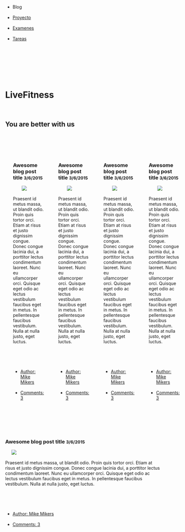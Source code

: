 <!doctype html><html class="no-js" lang="en">  <head>    <meta charset="utf-8" />    <meta name="viewport" content="width=device-width, initial-scale=1.0" />     <link rel="stylesheet" href="http://dhbhdrzi4tiry.cloudfront.net/cdn/sites/foundation.min.css">  </head>  <body>    <!-- Start Top Bar -->    <div class="top-bar">      <div class="top-bar-left">        <ul class="menu">          <li class="menu-text">Blog</li>          <li><a href="#">Proyecto</a></li>          <li><a href="#">Examenes</a></li>          <li><a href="#">Tareas</a></li>        </ul>      </div>    </div>    <!-- End Top Bar -->    <div class="callout large primary">      <div class="row column text-center">        <h1>LiveFitness</h1>        <h2 class="subheader">You are better with us</h2>      </div>    </div>    <!-- We can now combine rows and columns when there's only one column in that row -->    <div class="row medium-8 large-7 columns">      <div class="blog-post">        <h3>Awesome blog post title <small>3/6/2015</small></h3>        <img class="thumbnail" src="https://media.licdn.com/mpr/mpr/AAEAAQAAAAAAAAdVAAAAJDk1MTZhZDIzLTVkMDItNDIxZS05YjU5LWQ1NGIwMTEwNjk0YQ.jpg">        <p>Praesent id metus massa, ut blandit odio. Proin quis tortor orci. Etiam at risus et justo dignissim congue. Donec congue lacinia dui, a porttitor lectus condimentum laoreet. Nunc eu ullamcorper orci. Quisque eget odio ac lectus vestibulum faucibus eget in metus. In pellentesque faucibus vestibulum. Nulla at nulla justo, eget luctus.</p>        <div class="callout">          <ul class="menu simple">            <li><a href="#">Author: Mike Mikers</a></li>            <li><a href="#">Comments: 3</a></li>          </ul>        </div>      </div>      <div class="blog-post">        <h3>Awesome blog post title <small>3/6/2015</small></h3>        <img class="thumbnail" src="http://placehold.it/850x350">        <p>Praesent id metus massa, ut blandit odio. Proin quis tortor orci. Etiam at risus et justo dignissim congue. Donec congue lacinia dui, a porttitor lectus condimentum laoreet. Nunc eu ullamcorper orci. Quisque eget odio ac lectus vestibulum faucibus eget in metus. In pellentesque faucibus vestibulum. Nulla at nulla justo, eget luctus.</p>        <div class="callout">          <ul class="menu simple">            <li><a href="#">Author: Mike Mikers</a></li>            <li><a href="#">Comments: 3</a></li>          </ul>        </div>      </div>      <div class="blog-post">        <h3>Awesome blog post title <small>3/6/2015</small></h3>        <img class="thumbnail" src="http://placehold.it/850x350">        <p>Praesent id metus massa, ut blandit odio. Proin quis tortor orci. Etiam at risus et justo dignissim congue. Donec congue lacinia dui, a porttitor lectus condimentum laoreet. Nunc eu ullamcorper orci. Quisque eget odio ac lectus vestibulum faucibus eget in metus. In pellentesque faucibus vestibulum. Nulla at nulla justo, eget luctus.</p>        <div class="callout">          <ul class="menu simple">            <li><a href="#">Author: Mike Mikers</a></li>            <li><a href="#">Comments: 3</a></li>          </ul>        </div>      </div>      <div class="blog-post">        <h3>Awesome blog post title <small>3/6/2015</small></h3>        <img class="thumbnail" src="http://placehold.it/850x350">        <p>Praesent id metus massa, ut blandit odio. Proin quis tortor orci. Etiam at risus et justo dignissim congue. Donec congue lacinia dui, a porttitor lectus condimentum laoreet. Nunc eu ullamcorper orci. Quisque eget odio ac lectus vestibulum faucibus eget in metus. In pellentesque faucibus vestibulum. Nulla at nulla justo, eget luctus.</p>        <div class="callout">          <ul class="menu simple">            <li><a href="#">Author: Mike Mikers</a></li>            <li><a href="#">Comments: 3</a></li>          </ul>        </div>      </div>    </div>    <div class="blog-post">      <h3>Awesome blog post title <small>3/6/2015</small></h3>      <img class="thumbnail" src="http://placehold.it/850x350">      <p>Praesent id metus massa, ut blandit odio. Proin quis tortor orci. Etiam at risus et justo dignissim congue. Donec congue lacinia dui, a porttitor lectus condimentum laoreet. Nunc eu ullamcorper orci. Quisque eget odio ac lectus vestibulum faucibus eget in metus. In pellentesque faucibus vestibulum. Nulla at nulla justo, eget luctus.</p>      <div class="callout">        <ul class="menu simple">          <li><a href="#">Author: Mike Mikers</a></li>          <li><a href="#">Comments: 3</a></li>        </ul>      </div>    </div>    <script src="https://code.jquery.com/jquery-2.1.4.min.js"></script>    <script src="http://dhbhdrzi4tiry.cloudfront.net/cdn/sites/foundation.js"></script>    <script>      $(document).foundation();    </script>  </body></html>
